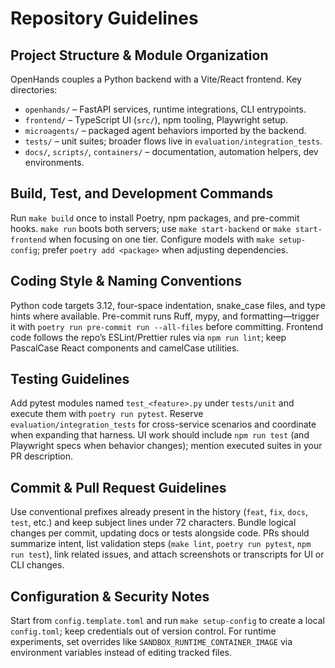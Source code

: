 # Repository Guidelines

## Project Structure & Module Organization
OpenHands couples a Python backend with a Vite/React frontend. Key directories:
- `openhands/` – FastAPI services, runtime integrations, CLI entrypoints.
- `frontend/` – TypeScript UI (`src/`), npm tooling, Playwright setup.
- `microagents/` – packaged agent behaviors imported by the backend.
- `tests/` – unit suites; broader flows live in `evaluation/integration_tests`.
- `docs/`, `scripts/`, `containers/` – documentation, automation helpers, dev environments.

## Build, Test, and Development Commands
Run `make build` once to install Poetry, npm packages, and pre-commit hooks. `make run` boots both servers; use `make start-backend` or `make start-frontend` when focusing on one tier. Configure models with `make setup-config`; prefer `poetry add <package>` when adjusting dependencies.

## Coding Style & Naming Conventions
Python code targets 3.12, four-space indentation, snake_case files, and type hints where available. Pre-commit runs Ruff, mypy, and formatting—trigger it with `poetry run pre-commit run --all-files` before committing. Frontend code follows the repo’s ESLint/Prettier rules via `npm run lint`; keep PascalCase React components and camelCase utilities.

## Testing Guidelines
Add pytest modules named `test_<feature>.py` under `tests/unit` and execute them with `poetry run pytest`. Reserve `evaluation/integration_tests` for cross-service scenarios and coordinate when expanding that harness. UI work should include `npm run test` (and Playwright specs when behavior changes); mention executed suites in your PR description.

## Commit & Pull Request Guidelines
Use conventional prefixes already present in the history (`feat`, `fix`, `docs`, `test`, etc.) and keep subject lines under 72 characters. Bundle logical changes per commit, updating docs or tests alongside code. PRs should summarize intent, list validation steps (`make lint`, `poetry run pytest`, `npm run test`), link related issues, and attach screenshots or transcripts for UI or CLI changes.

## Configuration & Security Notes
Start from `config.template.toml` and run `make setup-config` to create a local `config.toml`; keep credentials out of version control. For runtime experiments, set overrides like `SANDBOX_RUNTIME_CONTAINER_IMAGE` via environment variables instead of editing tracked files.
